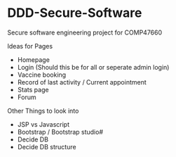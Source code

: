# DDD-Secure-Software
Secure software engineering project for COMP47660


Ideas for Pages
  - Homepage
  - Login (Should this be for all or seperate admin login)
  - Vaccine booking
  - Record of last activity / Current appointment
  - Stats page
  - Forum 


Other Things to look into
  - JSP vs Javascript
  - Bootstrap / Bootstrap studio#
  - Decide DB
  - Decide DB structure
